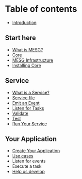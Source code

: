 # Table of contents

* [Introduction](README.md)

## Start here

* [What is MESG?](start-here/what-is-mesg.md)
* [Core](start-here/core.md)
* [MESG Infrastructure](start-here/mesg-infrastructure.md)
* [Installing Core](start-here/installing-core.md)

## Service

* [What is a Service?](service/what-is-a-service.md)
* [Service file](service/service-file.md)
* [Emit an Event](service/communication-with-the-core.md)
* [Listen for Tasks](service/tasks.md)
* [Validate](service/validate.md)
* [Test](service/test.md)
* [Run Your Service](service/start.md)

## Your Application

* [Create Your Application](your-application/create-your-application.md)
* [Use cases](your-application/use-cases.md)
* Listen for events
* Execute a task
* [Help us develop](help-us-develop.md)

